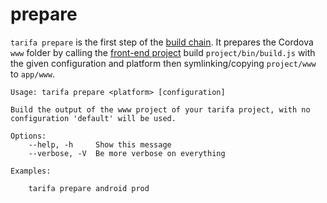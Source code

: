 # prepare

`tarifa prepare` is the first step of the [build chain](../workflow/indexhtml.md). It prepares the Cordova `www` folder by calling the [front-end project](../project/index.md#the-www-project) build `project/bin/build.js` with the given configuration and platform then symlinking/copying `project/www` to `app/www`.

```
Usage: tarifa prepare <platform> [configuration]

Build the output of the www project of your tarifa project, with no
configuration 'default' will be used.

Options:
    --help, -h     Show this message
    --verbose, -V  Be more verbose on everything

Examples:

    tarifa prepare android prod
```
